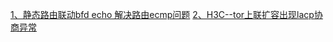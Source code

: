 [1、静态路由联动bfd echo 解决路由ecmp问题](https://github.com/XuYBup/Network/blob/main/%E9%9D%99%E6%80%81%E8%B7%AF%E7%94%B1%E8%81%94%E5%8A%A8bfd%20echo%20%E8%A7%A3%E5%86%B3%E8%B7%AF%E7%94%B1ecmp%E9%97%AE%E9%A2%98.md)
[2、H3C--tor上联扩容出现lacp协商异常](https://github.com/XuYBup/Network/blob/main/H3C--tor%E4%B8%8A%E8%81%94%E6%89%A9%E5%AE%B9%E5%87%BA%E7%8E%B0lacp%E5%8D%8F%E5%95%86%E5%BC%82%E5%B8%B8.md)
